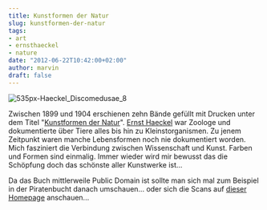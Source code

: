 ```yaml
---
title: Kunstformen der Natur
slug: kunstformen-der-natur
tags:
- art
- ernsthaeckel
- nature
date: "2012-06-22T10:42:00+02:00"
author: marvin
draft: false
---
```

![535px-Haeckel_Discomedusae_8](/images/535px-Haeckel_Discomedusae_8.jpg)

Zwischen 1899 und 1904 erschienen zehn Bände gefüllt mit Drucken unter
dem Titel "[Kunstformen der
Natur](http://de.wikipedia.org/wiki/Kunstformen_der_Natur)". [Ernst
Haeckel](http://de.wikipedia.org/wiki/Ernst_Haeckel) war Zoologe und
dokumentierte über Tiere alles bis hin zu Kleinstorganismen. Zu jenem
Zeitpunkt waren manche Lebensformen noch nie dokumentiert worden. Mich
fasziniert die Verbindung zwischen Wissenschaft und Kunst. Farben und
Formen sind einmalig. Immer wieder wird mir bewusst das die Schöpfung
doch das schönste aller Kunstwerke ist...

Da das Buch mittlerweile Public Domain ist sollte man sich mal zum
Beispiel in der Piratenbucht danach umschauen... oder sich die Scans auf
[dieser
Homepage](http://caliban.mpipz.mpg.de/haeckel/kunstformen/index.html)
anschauen...
